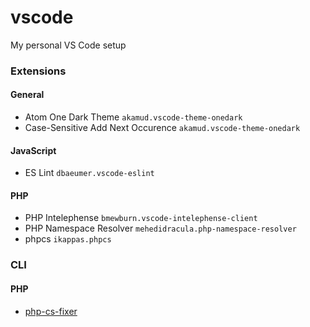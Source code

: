# vscode
My personal VS Code setup


### Extensions
#### General
- Atom One Dark Theme `akamud.vscode-theme-onedark`
- Case-Sensitive Add Next Occurence `akamud.vscode-theme-onedark`

#### JavaScript
- ES Lint `dbaeumer.vscode-eslint`

#### PHP
- PHP Intelephense `bmewburn.vscode-intelephense-client`
- PHP Namespace Resolver `mehedidracula.php-namespace-resolver`
- phpcs `ikappas.phpcs`

### CLI
#### PHP
- [php-cs-fixer](https://github.com/FriendsOfPHP/PHP-CS-Fixer)
